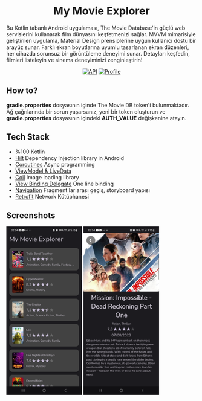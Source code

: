 <h1 align="center">My Movie Explorer</h1>
<p align="left">  
Bu Kotlin tabanlı Android uygulaması, The Movie Database'in güçlü web servislerini kullanarak film dünyasını keşfetmenizi sağlar. MVVM mimarisiyle geliştirilen uygulama, Material Design prensiplerine uygun kullanıcı dostu bir arayüz sunar. Farklı ekran boyutlarına uyumlu tasarlanan ekran düzenleri, her cihazda sorunsuz bir görüntüleme deneyimi sunar. Detayları keşfedin, filmleri listeleyin ve sinema deneyiminizi zenginleştirin!</p>

<p align="center">
  <a href="https://android-arsenal.com/api?level=23"><img alt="API" src="https://img.shields.io/badge/API-21%2B-brightgreen.svg?style=flat"/></a>
  <a href="https://github.com/orhanavan"><img alt="Profile" src="https://img.shields.io/badge/github-orhanavan-blue"/></a> 
</p>

## How to?
**gradle.properties** dosyasının içinde The Movie DB token'i bulunmaktadır. Ağ çağrılarında bir sorun yaşarsanız, yeni bir token oluşturun ve **gradle.properties** dosyasının içindeki **AUTH_VALUE** değişkenine atayın.

## Tech Stack
- %100 Kotlin
- [Hilt](https://developer.android.com/training/dependency-injection) Dependency Injection library in Android
- [Coroutines](https://kotlinlang.org/docs/coroutines-overview.html) Async programming
- [ViewModel & LiveData]()
- [Coil](https://github.com/coil-kt/coil) Image loading library
- [View Binding Delegate](https://github.com/hoc081098/ViewBindingDelegate) One line binding
- [Navigation]() Fragment'lar arası geçiş, storyboard yapısı
- [Retrofit]() Network Kütüphanesi

## Screenshots
<img src="images/1.png" width = "200px" /> <img src="images/2.png" width = "200px"/>

